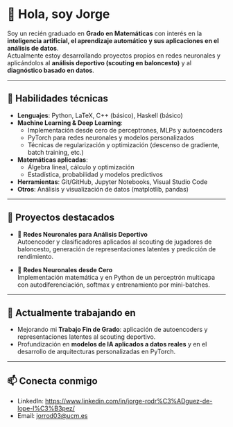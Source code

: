 # 👋 Hola, soy Jorge

Soy un recién graduado en **Grado en Matemáticas** con interés en la **inteligencia artificial, el aprendizaje automático y sus aplicaciones en el análisis de datos**.  
Actualmente estoy desarrollando proyectos propios en redes neuronales y aplicándolos al **análisis deportivo (scouting en baloncesto)** y al **diagnóstico basado en datos**.

---

## 🚀 Habilidades técnicas

- **Lenguajes**: Python, LaTeX, C++ (básico), Haskell (básico)  
- **Machine Learning & Deep Learning**:  
  - Implementación desde cero de perceptrones, MLPs y autoencoders  
  - PyTorch para redes neuronales y modelos personalizados  
  - Técnicas de regularización y optimización (descenso de gradiente, batch training, etc.)  
- **Matemáticas aplicadas**:  
  - Álgebra lineal, cálculo y optimización  
  - Estadística, probabilidad y modelos predictivos  
- **Herramientas**: Git/GitHub, Jupyter Notebooks, Visual Studio Code  
- **Otros**: Análisis y visualización de datos (matplotlib, pandas)

---

## 📂 Proyectos destacados

- 🏀 **Redes Neuronales para Análisis Deportivo**  
  Autoencoder y clasificadores aplicados al scouting de jugadores de baloncesto, generación de representaciones latentes y predicción de rendimiento.

- 🧮 **Redes Neuronales desde Cero**  
  Implementación matemática y en Python de un perceptrón multicapa con autodiferenciación, softmax y entrenamiento por mini-batches.

---

## 🌱 Actualmente trabajando en
- Mejorando mi **Trabajo Fin de Grado**: aplicación de autoencoders y representaciones latentes al scouting deportivo.  
- Profundización en **modelos de IA aplicados a datos reales** y en el desarrollo de arquitecturas personalizadas en PyTorch.  

---

## 📫 Conecta conmigo
- LinkedIn: https://www.linkedin.com/in/jorge-rodr%C3%ADguez-de-lope-l%C3%B3pez/ 
- Email: jorrod03@ucm.es  

